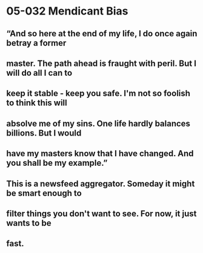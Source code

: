 # 05-032 Mendicant Bias

## “And so here at the end of my life, I do once again betray a former
## master. The path ahead is fraught with peril. But I will do all I can to
## keep it stable - keep you safe. I'm not so foolish to think this will
## absolve me of my sins. One life hardly balances billions. But I would
## have my masters know that I have changed. And you shall be my example.”

## This is a newsfeed aggregator.  Someday it might be smart enough to
## filter things you don't want to see.  For now, it just wants to be
## fast.
